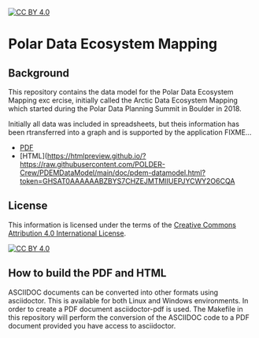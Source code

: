 [![CC BY 4.0][cc-by-shield]][cc-by]
# Polar Data Ecosystem Mapping

## Background
This repository contains the data model for the Polar Data Ecosystem Mapping exc
ercise, initially called the Arctic Data Ecosystem Mapping which started during the Polar Data Planning Summit in Boulder in 2018. 

Initially all data was included in spreadsheets, but theis information has been rtransferred into a graph and is supported by the application FIXME...

- [PDF](https://github.com/POLDER-Crew/PDEMDataModel/blob/main/doc/pdem-datamodel.pdf)
- [HTML](https://htmlpreview.github.io/?https://raw.githubusercontent.com/POLDER-Crew/PDEMDataModel/main/doc/pdem-datamodel.html?token=GHSAT0AAAAAABZBYS7CHZEJMTMIIUEPJYCWY2O6CQA

## License
This information is licensed under the terms of the [Creative Commons Attribution 4.0 International License][cc-by].

[![CC BY 4.0][cc-by-image]][cc-by]

## How to build the PDF and HTML
ASCIIDOC documents can be converted into other formats using asciidoctor. This is available for both Linux and Windows environments. In order to create a PDF document asciidoctor-pdf is used. The Makefile in this repository will perform the conversion of the ASCIIDOC code to a PDF document provided you have access to asciidoctor.

[cc-by]: http://creativecommons.org/licenses/by/4.0/
[cc-by-image]: https://i.creativecommons.org/l/by/4.0/88x31.png
[cc-by-shield]: https://img.shields.io/badge/License-CC%20BY%204.0-lightgrey.svg

